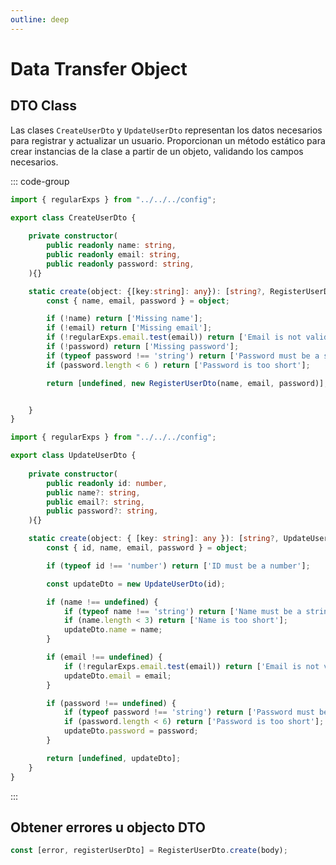 ```yaml
---
outline: deep
---
```


# Data Transfer Object

## DTO Class
Las clases `CreateUserDto` y `UpdateUserDto` representan los datos necesarios para registrar y actualizar un usuario. Proporcionan un método estático para crear instancias de la clase a partir de un objeto, validando los campos necesarios.

::: code-group
```ts [Create DTO]
import { regularExps } from "../../../config";

export class CreateUserDto {
    
    private constructor(
        public readonly name: string,
        public readonly email: string,
        public readonly password: string,
    ){}

    static create(object: {[key:string]: any}): [string?, RegisterUserDto?]{
        const { name, email, password } = object;

        if (!name) return ['Missing name'];
        if (!email) return ['Missing email'];
        if (!regularExps.email.test(email)) return ['Email is not valid'];
        if (!password) return ['Missing password'];
        if (typeof password !== 'string') return ['Password must be a string'];
        if (password.length < 6 ) return ['Password is too short'];

        return [undefined, new RegisterUserDto(name, email, password)];


    }
}
```

```ts [Update DTO]
import { regularExps } from "../../../config";

export class UpdateUserDto {
    
    private constructor(
        public readonly id: number,
        public name?: string,
        public email?: string,
        public password?: string,
    ){}

    static create(object: { [key: string]: any }): [string?, UpdateUserDto?] {
        const { id, name, email, password } = object;

        if (typeof id !== 'number') return ['ID must be a number'];

        const updateDto = new UpdateUserDto(id);

        if (name !== undefined) {
            if (typeof name !== 'string') return ['Name must be a string'];
            if (name.length < 3) return ['Name is too short'];
            updateDto.name = name;
        }

        if (email !== undefined) {
            if (!regularExps.email.test(email)) return ['Email is not valid'];
            updateDto.email = email;
        }

        if (password !== undefined) {
            if (typeof password !== 'string') return ['Password must be a string'];
            if (password.length < 6) return ['Password is too short'];
            updateDto.password = password;
        }

        return [undefined, updateDto];
    }
}

```
:::

## Obtener errores u objecto DTO
```ts
const [error, registerUserDto] = RegisterUserDto.create(body);
```
